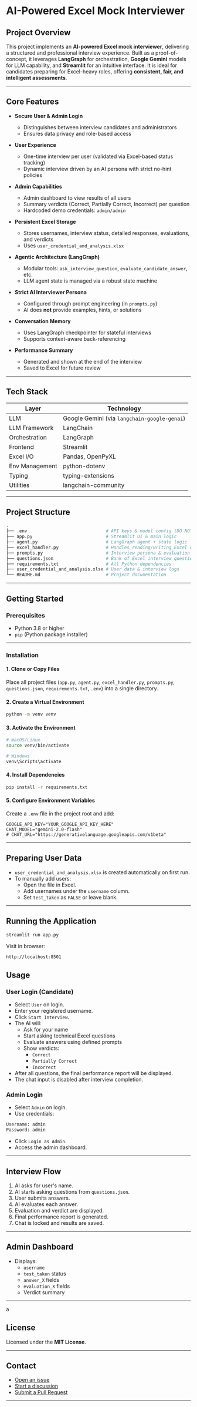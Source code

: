 # AI-Powered Excel Mock Interviewer

## Project Overview

This project implements an **AI-powered Excel mock interviewer**, delivering a structured and professional interview experience. Built as a proof-of-concept, it leverages **LangGraph** for orchestration, **Google Gemini** models for LLM capability, and **Streamlit** for an intuitive interface. It is ideal for candidates preparing for Excel-heavy roles, offering **consistent, fair, and intelligent assessments**.

---

## Core Features

- **Secure User & Admin Login**
  - Distinguishes between interview candidates and administrators
  - Ensures data privacy and role-based access

- **User Experience**
  - One-time interview per user (validated via Excel-based status tracking)
  - Dynamic interview driven by an AI persona with strict no-hint policies

- **Admin Capabilities**
  - Admin dashboard to view results of all users
  - Summary verdicts (Correct, Partially Correct, Incorrect) per question
  - Hardcoded demo credentials: `admin/admin`

- **Persistent Excel Storage**
  - Stores usernames, interview status, detailed responses, evaluations, and verdicts
  - Uses `user_credential_and_analysis.xlsx`

- **Agentic Architecture (LangGraph)**
  - Modular tools: `ask_interview_question`, `evaluate_candidate_answer`, etc.
  - LLM agent state is managed via a robust state machine

- **Strict AI Interviewer Persona**
  - Configured through prompt engineering (in `prompts.py`)
  - AI does **not** provide examples, hints, or solutions

- **Conversation Memory**
  - Uses LangGraph checkpointer for stateful interviews
  - Supports context-aware back-referencing

- **Performance Summary**
  - Generated and shown at the end of the interview
  - Saved to Excel for future review

---

## Tech Stack

| Layer | Technology |
|-------|------------|
| LLM | Google Gemini (via `langchain-google-genai`) |
| LLM Framework | LangChain |
| Orchestration | LangGraph |
| Frontend | Streamlit |
| Excel I/O | Pandas, OpenPyXL |
| Env Management | python-dotenv |
| Typing | typing-extensions |
| Utilities | langchain-community |

---

## Project Structure

```bash
.
├── .env                              # API keys & model config (DO NOT COMMIT)
├── app.py                            # Streamlit UI & main logic
├── agent.py                          # LangGraph agent + state logic
├── excel_handler.py                  # Handles reading/writing Excel data
├── prompts.py                        # Interview persona & evaluation prompts
├── questions.json                    # Bank of Excel interview questions
├── requirements.txt                  # All Python dependencies
├── user_credential_and_analysis.xlsx # User data & interview logs
└── README.md                         # Project documentation
```
---

## Getting Started

### Prerequisites

- Python 3.8 or higher
- `pip` (Python package installer)

---

### Installation

#### 1. Clone or Copy Files

Place all project files (`app.py`, `agent.py`, `excel_handler.py`, `prompts.py`, `questions.json`, `requirements.txt`, `.env`) into a single directory.

#### 2. Create a Virtual Environment

```bash
python -m venv venv
```
#### 3. Activate the Environment

```bash
# macOS/Linux
source venv/bin/activate
```
```bash
# Windows
venv\Scripts\activate
```

#### 4. Install Dependencies
```bash
pip install -r requirements.txt
```
#### 5. Configure Environment Variables

Create a `.env` file in the project root and add:

```env
GOOGLE_API_KEY="YOUR_GOOGLE_API_KEY_HERE"
CHAT_MODEL="gemini-2.0-flash"
# CHAT_URL="https://generativelanguage.googleapis.com/v1beta"
```
---
## Preparing User Data

- `user_credential_and_analysis.xlsx` is created automatically on first run.
- To manually add users:
  - Open the file in Excel.
  - Add usernames under the `username` column.
  - Set `test_taken` as `FALSE` or leave blank.

---

## Running the Application

```bash
streamlit run app.py
```
Visit in browser:

```txt
http://localhost:8501
```
## Usage

### User Login (Candidate)

- Select `User` on login.
- Enter your registered username.
- Click `Start Interview`.
- The AI will:
  - Ask for your name
  - Start asking technical Excel questions
  - Evaluate answers using defined prompts
  - Show verdicts:
    - `Correct`
    - `Partially Correct`
    - `Incorrect`
- After all questions, the final performance report will be displayed.
- The chat input is disabled after interview completion.

### Admin Login

- Select `Admin` on login.
- Use credentials:

```txt
Username: admin
Password: admin
```
- Click `Login as Admin`.
- Access the admin dashboard.

---

## Interview Flow

1. AI asks for user's name.  
2. AI starts asking questions from `questions.json`.  
3. User submits answers.  
4. AI evaluates each answer.  
5. Evaluation and verdict are displayed.  
6. Final performance report is generated.  
7. Chat is locked and results are saved.  

---

## Admin Dashboard

- Displays:
  - `username`
  - `test_taken` status
  - `answer_X` fields
  - `evaluation_X` fields
  - Verdict summary

---
a
## License

Licensed under the **MIT License**.  

---

## Contact

- [Open an issue](https://github.com/mohit09082002/ai-excel-interviewer/issues)
- [Start a discussion]([https://github.com/your-repo](https://github.com/mohit09082002/ai-excel-interviewer)/discussions)
- [Submit a Pull Request](https://github.com/mohit09082002/ai-excel-interviewer/pulls)

---



